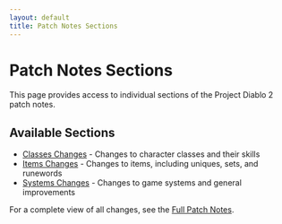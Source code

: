 ```yaml
---
layout: default
title: Patch Notes Sections
---
```


# Patch Notes Sections

This page provides access to individual sections of the Project Diablo 2 patch notes.

## Available Sections

* [Classes Changes](classes) - Changes to character classes and their skills
* [Items Changes](items) - Changes to items, including uniques, sets, and runewords
* [Systems Changes](systems) - Changes to game systems and general improvements

For a complete view of all changes, see the [Full Patch Notes](/full-notes).
